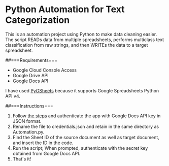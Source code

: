 # Python Automation for Text Categorization

This is an automation project using Python to make data cleaning easier. The script READs data from multiple spreadsheets, performs multiclass text classification from raw strings, and then WRITEs the data to a target spreadsheet.

##===Requirements===
- Google Cloud Console Access
- Google Drive API
- Google Docs API

I have used [PyGSheets](https://github.com/nithinmurali/pygsheets) because it supports Google Spreadsheets Python API v4.

##===Instructions===
1. Follow [the steps](https://pygsheets.readthedocs.io/en/stable/authorization.html#oauth-credentials) and authenticate the app with Google Docs API key in JSON format. 
2. Rename the file to credentials.json and retain in the same directory as Automation.py.
3. Find the Sheet ID of the source document as well as target document, and insert the ID in the code. 
4. Run the script; When prompted, authenticate with the secret key obtained from Google Docs API.
5. That's it! 
